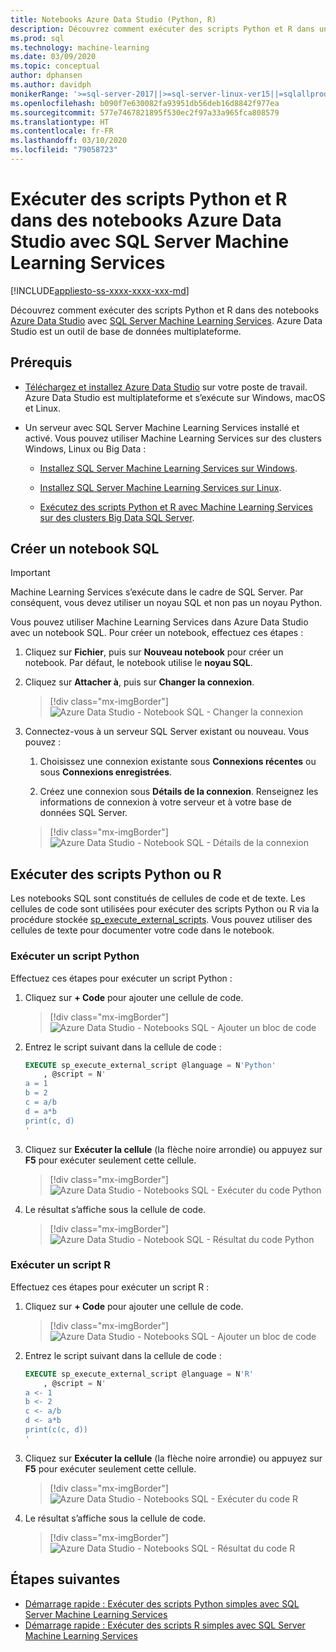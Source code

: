 ```yaml
---
title: Notebooks Azure Data Studio (Python, R)
description: Découvrez comment exécuter des scripts Python et R dans un notebook dans Azure Data Studio avec SQL Server Machine Learning Services.
ms.prod: sql
ms.technology: machine-learning
ms.date: 03/09/2020
ms.topic: conceptual
author: dphansen
ms.author: davidph
monikerRange: '>=sql-server-2017||>=sql-server-linux-ver15||=sqlallproducts-allversions'
ms.openlocfilehash: b090f7e630082fa93951db56deb16d8842f977ea
ms.sourcegitcommit: 577e7467821895f530ec2f97a33a965fca808579
ms.translationtype: HT
ms.contentlocale: fr-FR
ms.lasthandoff: 03/10/2020
ms.locfileid: "79058723"
---
```

# <a name="run-python-and-r-scripts-in-azure-data-studio-notebooks-with-sql-server-machine-learning-services"></a>Exécuter des scripts Python et R dans des notebooks Azure Data Studio avec SQL Server Machine Learning Services
[!INCLUDE[appliesto-ss-xxxx-xxxx-xxx-md](../../includes/appliesto-ss-xxxx-xxxx-xxx-md.md)]

Découvrez comment exécuter des scripts Python et R dans des notebooks [Azure Data Studio](https://docs.microsoft.com/sql/azure-data-studio/what-is) avec [SQL Server Machine Learning Services](../what-is-sql-server-machine-learning.md). Azure Data Studio est un outil de base de données multiplateforme.

## <a name="prerequisites"></a>Prérequis

- [Téléchargez et installez Azure Data Studio](https://docs.microsoft.com/sql/azure-data-studio/download-azure-data-studio) sur votre poste de travail. Azure Data Studio est multiplateforme et s’exécute sur Windows, macOS et Linux.

- Un serveur avec SQL Server Machine Learning Services installé et activé. Vous pouvez utiliser Machine Learning Services sur des clusters Windows, Linux ou Big Data :

    - [Installez SQL Server Machine Learning Services sur Windows](sql-machine-learning-services-windows-install.md).

    - [Installez SQL Server Machine Learning Services sur Linux](../../linux/sql-server-linux-setup-machine-learning.md).

    - [Exécutez des scripts Python et R avec Machine Learning Services sur des clusters Big Data SQL Server](../../big-data-cluster/machine-learning-services.md).

## <a name="create-a-sql-notebook"></a>Créer un notebook SQL

> [!IMPORTANT]
> Machine Learning Services s’exécute dans le cadre de SQL Server. Par conséquent, vous devez utiliser un noyau SQL et non pas un noyau Python.

Vous pouvez utiliser Machine Learning Services dans Azure Data Studio avec un notebook SQL. Pour créer un notebook, effectuez ces étapes :

1. Cliquez sur **Fichier**, puis sur **Nouveau notebook** pour créer un notebook. Par défaut, le notebook utilise le **noyau SQL**.

1. Cliquez sur **Attacher à**, puis sur **Changer la connexion**. 

    > [!div class="mx-imgBorder"]
    > ![Azure Data Studio - Notebook SQL - Changer la connexion](media/ads-attach-to-connection.png)
    
1. Connectez-vous à un serveur SQL Server existant ou nouveau. Vous pouvez :

    1. Choisissez une connexion existante sous **Connexions récentes** ou sous **Connexions enregistrées**.

    1. Créez une connexion sous **Détails de la connexion**. Renseignez les informations de connexion à votre serveur et à votre base de données SQL Server.

    > [!div class="mx-imgBorder"]
    > ![Azure Data Studio - Notebook SQL - Détails de la connexion](media/ads-connection-details.png)  

## <a name="run-python-or-r-scripts"></a>Exécuter des scripts Python ou R

Les notebooks SQL sont constitués de cellules de code et de texte. Les cellules de code sont utilisées pour exécuter des scripts Python ou R via la procédure stockée [sp_execute_external_scripts](../../relational-databases/system-stored-procedures/sp-execute-external-script-transact-sql.md). Vous pouvez utiliser des cellules de texte pour documenter votre code dans le notebook.

### <a name="run-a-python-script"></a>Exécuter un script Python

Effectuez ces étapes pour exécuter un script Python :

1. Cliquez sur **+ Code** pour ajouter une cellule de code.

    > [!div class="mx-imgBorder"]
    > ![Azure Data Studio - Notebooks SQL - Ajouter un bloc de code](media/ads-add-code.png)  

1. Entrez le script suivant dans la cellule de code :

    ```sql
    EXECUTE sp_execute_external_script @language = N'Python'
        , @script = N'
    a = 1
    b = 2
    c = a/b
    d = a*b
    print(c, d)
    '
    ```

1. Cliquez sur **Exécuter la cellule** (la flèche noire arrondie) ou appuyez sur **F5** pour exécuter seulement cette cellule.

    > [!div class="mx-imgBorder"]
    > ![Azure Data Studio - Notebooks SQL - Exécuter du code Python](media/ads-run-python.png)  

1. Le résultat s’affiche sous la cellule de code.

    > [!div class="mx-imgBorder"]
    > ![Azure Data Studio - Notebook SQL - Résultat du code Python](media/ads-run-python-output.png)  

### <a name="run-an-r-script"></a>Exécuter un script R

Effectuez ces étapes pour exécuter un script R :

1. Cliquez sur **+ Code** pour ajouter une cellule de code.

    > [!div class="mx-imgBorder"]
    > ![Azure Data Studio - Notebooks SQL - Ajouter un bloc de code](media/ads-add-code.png)  

1. Entrez le script suivant dans la cellule de code :

    ```sql
    EXECUTE sp_execute_external_script @language = N'R'
        , @script = N'
    a <- 1
    b <- 2
    c <- a/b
    d <- a*b
    print(c(c, d))
    '
    ```

1. Cliquez sur **Exécuter la cellule** (la flèche noire arrondie) ou appuyez sur **F5** pour exécuter seulement cette cellule.

    > [!div class="mx-imgBorder"]
    > ![Azure Data Studio - Notebooks SQL - Exécuter du code R](media/ads-run-r.png)  

1. Le résultat s’affiche sous la cellule de code.

    > [!div class="mx-imgBorder"]
    > ![Azure Data Studio - Notebooks SQL - Résultat du code R](media/ads-run-r-output.png)  

## <a name="next-steps"></a>Étapes suivantes

- [Démarrage rapide : Exécuter des scripts Python simples avec SQL Server Machine Learning Services](../tutorials/quickstart-python-create-script.md)
- [Démarrage rapide : Exécuter des scripts R simples avec SQL Server Machine Learning Services](../tutorials/quickstart-r-create-script.md)
